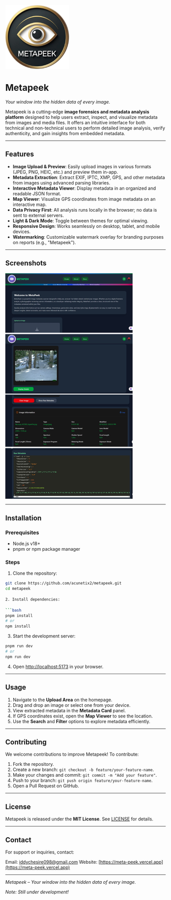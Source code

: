 <img src="./src/assets/logo.png" alt="Metapeek Logo" width="200" /> <br>
# Metapeek
*Your window into the hidden data of every image.*

Metapeek is a cutting-edge **image forensics and metadata analysis platform** designed to help users extract, inspect, and visualize metadata from images and media files. It offers an intuitive interface for both technical and non-technical users to perform detailed image analysis, verify authenticity, and gain insights from embedded metadata.

---

## Features

- **Image Upload & Preview**: Easily upload images in various formats (JPEG, PNG, HEIC, etc.) and preview them in-app.  
- **Metadata Extraction**: Extract EXIF, IPTC, XMP, GPS, and other metadata from images using advanced parsing libraries.  
- **Interactive Metadata Viewer**: Display metadata in an organized and readable JSON format.  
- **Map Viewer**: Visualize GPS coordinates from image metadata on an interactive map.  
- **Data Privacy First**: All analysis runs locally in the browser; no data is sent to external servers.  
- **Light & Dark Mode**: Toggle between themes for optimal viewing.  
- **Responsive Design**: Works seamlessly on desktop, tablet, and mobile devices.  
- **Watermarking**: Customizable watermark overlay for branding purposes on reports (e.g., "Metapeek").  

---

## Screenshots

<img src="./src/assets/screenshot1.png" alt="metapeek" width="400" />

<img src="./src/assets/screenshot2.png" alt="metapeek" width="400" />

<img src="./src/assets/screenshot3.png" alt="metapeek" width="400" />

<img src="./src/assets/screenshot4.png" alt="metapeek" width="400" />

---

## Installation

### Prerequisites

- Node.js v18+  
- pnpm or npm package manager  

### Steps

1. Clone the repository:

```bash
git clone https://github.com/acunetix2/metapeek.git
cd metapeek

2. Install dependencies:

```bash
pnpm install
# or
npm install
```

3. Start the development server:

```bash
pnpm run dev
# or
npm run dev
```

4. Open [http://localhost:5173](http://localhost:5173) in your browser.

---

## Usage

1. Navigate to the **Upload Area** on the homepage.
2. Drag and drop an image or select one from your device.
3. View extracted metadata in the **Metadata Card** panel.
4. If GPS coordinates exist, open the **Map Viewer** to see the location.
5. Use the **Search** and **Filter** options to explore metadata efficiently.

---

## Contributing

We welcome contributions to improve Metapeek! To contribute:

1. Fork the repository.
2. Create a new branch: `git checkout -b feature/your-feature-name`.
3. Make your changes and commit: `git commit -m "Add your feature"`.
4. Push to your branch: `git push origin feature/your-feature-name`.
5. Open a Pull Request on GitHub.

---

## License

Metapeek is released under the **MIT License**. See [LICENSE](./LICENSE) for details.

---

## Contact

For support or inquiries, contact:

Email: [iddychesire098@gmail.com](mailto:iddychesire098@gmail.com)
Website: [https://meta-peek.vercel.app](https://meta-peek.vercel.app)

---

*Metapeek – Your window into the hidden data of every image.*

*Note: Still under development!*